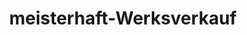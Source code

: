 ---
title: "meisterhaft-Werksverkauf"
url: /brandenburg-an-der-havel/meisterhaft-werksverkauf/
shop: Allgemein
---